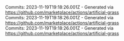 Commits: 2023-11-19T19:18:26.001Z - Generated via https://github.com/marketplace/actions/artificial-grass
<br>
Commits: 2023-11-19T19:18:26.001Z - Generated via https://github.com/marketplace/actions/artificial-grass
<br>
Commits: 2023-11-19T19:18:26.001Z - Generated via https://github.com/marketplace/actions/artificial-grass
<br>
